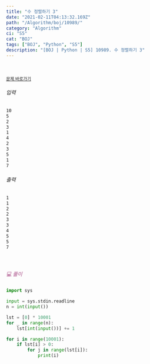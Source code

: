 ```yaml
---
title: "수 정렬하기 3"
date: "2021-02-11T04:13:32.169Z"
path: "/Algorithm/boj/10989/"
category: "Algorithm"
ci: "S5"
cat: "BOJ"
tags: ["BOJ", "Python", "S5"]
description: "[BOJ | Python | S5] 10989. 수 정렬하기 3"
---
```


<br />

<a href="https://www.acmicpc.net/problem/10989"><small>문제 바로가기</small></a>

###### 입력

```sh
10
5
2
3
1
4
2
3
5
1
7
```

###### 출력

```sh
1
1
2
2
3
3
4
5
5
7
```

<br />

##### <h5 style="color:#C587AE;">💻 풀이</h5>

```python
import sys

input = sys.stdin.readline
n = int(input())

lst = [0] * 10001
for _ in range(n):
    lst[int(input())] += 1

for i in range(10001):
    if lst[i] > 0:
        for j in range(lst[i]):
            print(i)
```


